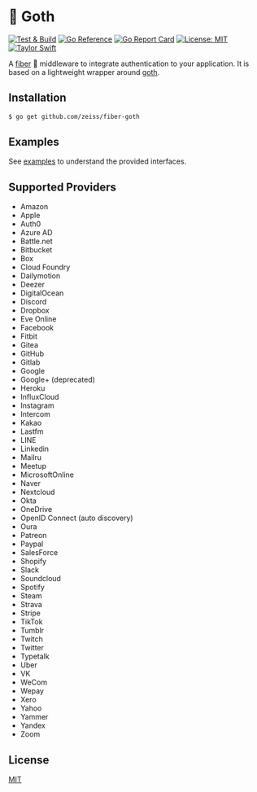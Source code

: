 # 👻 Goth

[![Test & Build](https://github.com/zeiss/fiber-goth/actions/workflows/main.yml/badge.svg)](https://github.com/zeiss/fiber-goth/actions/workflows/main.yml)
[![Go Reference](https://pkg.go.dev/badge/github.com/zeiss/fiber-goth.svg)](https://pkg.go.dev/github.com/zeiss/fiber-goth)
[![Go Report Card](https://goreportcard.com/badge/github.com/zeiss/fiber-goth)](https://goreportcard.com/report/github.com/zeiss/fiber-goth)
[![License: MIT](https://img.shields.io/badge/License-MIT-yellow.svg)](https://opensource.org/licenses/MIT)
[![Taylor Swift](https://img.shields.io/badge/secured%20by-taylor%20swift-brightgreen.svg)](https://twitter.com/SwiftOnSecurity)

A [fiber](https://gofiber.io/) :rocket: middleware to integrate authentication to your application. It is based on a lightweight wrapper around [goth]([https://gofiber.io/](https://github.com/markbates/goth)https://github.com/markbates/goth).

## Installation

```bash
$ go get github.com/zeiss/fiber-goth
```

## Examples

See [examples](https://github.com/zeiss/fiber-goth/tree/master/examples) to understand the provided interfaces.

## Supported Providers

* Amazon
* Apple
* Auth0
* Azure AD
* Battle.net
* Bitbucket
* Box
* Cloud Foundry
* Dailymotion
* Deezer
* DigitalOcean
* Discord
* Dropbox
* Eve Online
* Facebook
* Fitbit
* Gitea
* GitHub
* Gitlab
* Google
* Google+ (deprecated)
* Heroku
* InfluxCloud
* Instagram
* Intercom
* Kakao
* Lastfm
* LINE
* Linkedin
* Mailru
* Meetup
* MicrosoftOnline
* Naver
* Nextcloud
* Okta
* OneDrive
* OpenID Connect (auto discovery)
* Oura
* Patreon
* Paypal
* SalesForce
* Shopify
* Slack
* Soundcloud
* Spotify
* Steam
* Strava
* Stripe
* TikTok
* Tumblr
* Twitch
* Twitter
* Typetalk
* Uber
* VK
* WeCom
* Wepay
* Xero
* Yahoo
* Yammer
* Yandex
* Zoom

## License

[MIT](/LICENSE)
